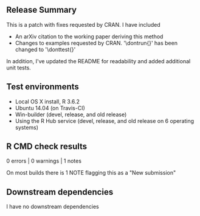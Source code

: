 ## Release Summary

This is a patch with fixes requested by CRAN. I have included

* An arXiv citation to the working paper deriving this method
* Changes to examples requested by CRAN. '\dontrun{}' has been changed to '\donttest{}'

In addition, I've updated the README for readability and added additional unit tests.

## Test environments

* Local OS X install, R 3.6.2
* Ubuntu 14.04 (on Travis-CI)
* Win-builder (devel, release, and old release)
* Using the R Hub service (devel, release, and old release on 6 operating systems)

## R CMD check results

0 errors | 0 warnings | 1 notes

On most builds there is 1 NOTE flagging this as a "New submission"

## Downstream dependencies

I have no downstream dependencies
